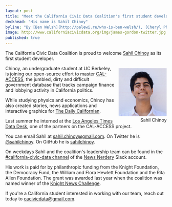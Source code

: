 ```yaml
---
layout: post
title: "Meet the California Civic Data Coalition's first student developer"
deckhead: "His name is Sahil Chinoy"
byline: "By [Ben Welsh](http://palewi.re/who-is-ben-welsh/), [Cheryl Phillips](http://www.twitter.com/cephillips), [Aaron Williams](http://aboutaaron.com/) and [Jennifer LaFleur](https://twitter.com/j_la28)"
image: http://www.californiacivicdata.org/img/james-gordon-twitter.jpg
published: true
---
```


The California Civic Data Coalition is proud to welcome [Sahil Chinoy](http://sahilchinoy.com/) as its first student developer.

<figure style="margin: 8px 0 0 10px; float:right;">
    <img alt="Sahil Chinoy" title="Sahil Chinoy" src="/img/sahil-chinoy.jpg" height="150">
    <figcaption style="text-align:right;">Sahil Chinoy</figcaption>
</figure>

Chinoy, an undergraduate student at UC Berkeley, is joining our
open-source effort to master [CAL-ACCESS](http://cal-access.ss.ca.gov/), the
jumbled, dirty and difficult government database that tracks campaign finance
and lobbying activity in California politics.

While studying physics and economics, Chinoy has also created stories, news applications and interactive graphics
for [The Daily Californian](http://www.dailycal.org/author/schinoy/).

Last summer he interned at the [Los Angeles Times Data Desk](https://twitter.com/LATdatadesk), one of the partners on the CAL-ACCESS project.  

You can email Sahil at [sahil.chinoy@gmail.com](mailto:sahil.chinoy@gmail.com). On Twitter he is [@sahilchinoy](https://twitter.com/sahilchinoy). On GitHub he is [sahilchinoy](https://github.com/sahilchinoy).

On weekdays Sahil and the coalition's leadership team can be found
in the [#california-civic-data channel](https://newsnerdery.slack.com/messages/california-civic-data/) of the [News Nerdery](http://newsnerdery.org/) Slack account.

His work is paid for by philanthropic funding from the Knight Foundation, the Democracy Fund, the William and Flora Hewlett Foundation and the Rita Allen Foundation. The grant was awarded last year when the coalition was named
winner of the [Knight News Challenge](/2015/07/22/knight-news-challenge/).

If you're a California student interested in working with our team, reach out today to [cacivicdata@gmail.com](mailto:cacivicdata@gmail.com).
